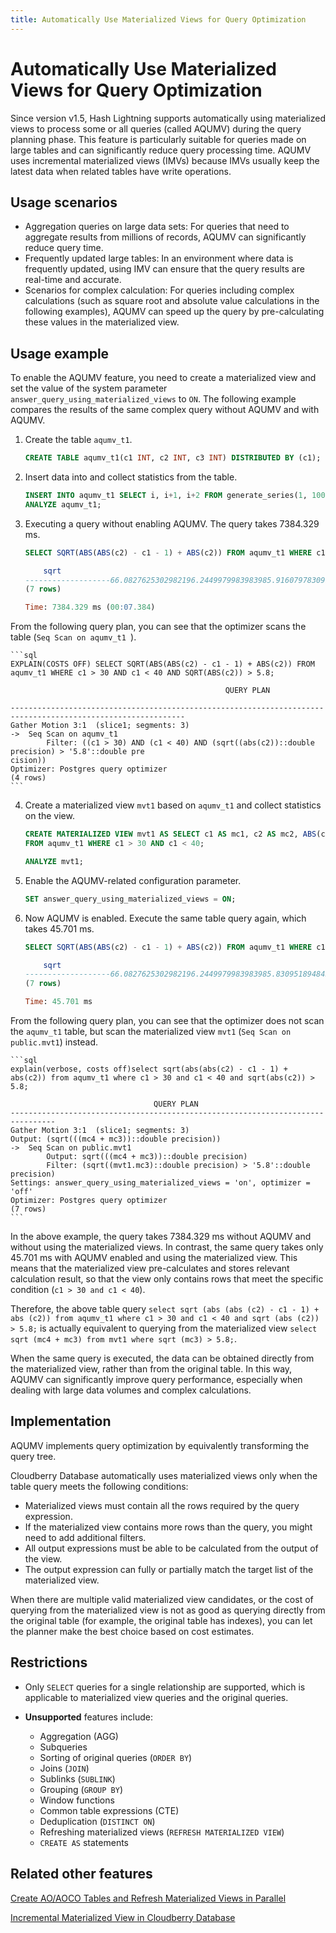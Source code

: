 ```yaml
---
title: Automatically Use Materialized Views for Query Optimization
---
```


# Automatically Use Materialized Views for Query Optimization

Since version v1.5, Hash Lightning supports automatically using materialized views to process some or all queries (called AQUMV) during the query planning phase. This feature is particularly suitable for queries made on large tables and can significantly reduce query processing time. AQUMV uses incremental materialized views (IMVs) because IMVs usually keep the latest data when related tables have write operations.

## Usage scenarios

- Aggregation queries on large data sets: For queries that need to aggregate results from millions of records, AQUMV can significantly reduce query time.
- Frequently updated large tables: In an environment where data is frequently updated, using IMV can ensure that the query results are real-time and accurate.
- Scenarios for complex calculation: For queries including complex calculations (such as square root and absolute value calculations in the following examples), AQUMV can speed up the query by pre-calculating these values in the materialized view.

## Usage example

To enable the AQUMV feature, you need to create a materialized view and set the value of the system parameter `answer_query_using_materialized_views` to `ON`. The following example compares the results of the same complex query without AQUMV and with AQUMV.

1. Create the table `aqumv_t1`.

    ```sql
    CREATE TABLE aqumv_t1(c1 INT, c2 INT, c3 INT) DISTRIBUTED BY (c1);
    ```

2. Insert data into and collect statistics from the table.

    ```sql
    INSERT INTO aqumv_t1 SELECT i, i+1, i+2 FROM generate_series(1, 100000000) i;
    ANALYZE aqumv_t1;
    ```

3. Executing a query without enabling AQUMV. The query takes 7384.329 ms.

    ```sql
    SELECT SQRT(ABS(ABS(c2) - c1 - 1) + ABS(c2)) FROM aqumv_t1 WHERE c1 > 30 AND c1 < 40 AND SQRT(ABS(c2)) > 5.8;

        sqrt
    -------------------66.0827625302982196.2449979983983985.9160797830996166.1644140029689766.3245553203367595.830951894845301
    (7 rows)

    Time: 7384.329 ms (00:07.384)
    ```

From the following query plan, you can see that the optimizer scans the table (`Seq Scan on aqumv_t1 `).

    ```sql
    EXPLAIN(COSTS OFF) SELECT SQRT(ABS(ABS(c2) - c1 - 1) + ABS(c2)) FROM aqumv_t1 WHERE c1 > 30 AND c1 < 40 AND SQRT(ABS(c2)) > 5.8;

                                                    QUERY PLAN

    -------------------------------------------------------------------------------------------------------------
    Gather Motion 3:1  (slice1; segments: 3)
    ->  Seq Scan on aqumv_t1
            Filter: ((c1 > 30) AND (c1 < 40) AND (sqrt((abs(c2))::double precision) > '5.8'::double pre
    cision))
    Optimizer: Postgres query optimizer
    (4 rows)
    ```

4. Create a materialized view `mvt1` based on `aqumv_t1` and collect statistics on the view.

    ```sql
    CREATE MATERIALIZED VIEW mvt1 AS SELECT c1 AS mc1, c2 AS mc2, ABS(c2) AS mc3, ABS(ABS(c2) - c1 - 1) AS mc4
    FROM aqumv_t1 WHERE c1 > 30 AND c1 < 40;

    ANALYZE mvt1;
    ```

5. Enable the AQUMV-related configuration parameter.

    ```sql
    SET answer_query_using_materialized_views = ON;
    ```

6. Now AQUMV is enabled. Execute the same table query again, which takes 45.701 ms.

    ```sql
    SELECT SQRT(ABS(ABS(c2) - c1 - 1) + ABS(c2)) FROM aqumv_t1 WHERE c1 > 30 AND c1 < 40 AND SQRT(ABS(c2)) > 5.8;

        sqrt
    -------------------66.0827625302982196.2449979983983985.8309518948453015.9160797830996166.1644140029689766.324555320336759
    (7 rows)

    Time: 45.701 ms
    ```

From the following query plan, you can see that the optimizer does not scan the `aqumv_t1` table, but scan the materialized view `mvt1` (`Seq Scan on public.mvt1`) instead.

    ```sql
    explain(verbose, costs off)select sqrt(abs(abs(c2) - c1 - 1) + abs(c2)) from aqumv_t1 where c1 > 30 and c1 < 40 and sqrt(abs(c2)) > 5.8;

                                    QUERY PLAN
    --------------------------------------------------------------------------------
    Gather Motion 3:1  (slice1; segments: 3)
    Output: (sqrt(((mc4 + mc3))::double precision))
    ->  Seq Scan on public.mvt1
            Output: sqrt(((mc4 + mc3))::double precision)
            Filter: (sqrt((mvt1.mc3)::double precision) > '5.8'::double precision)
    Settings: answer_query_using_materialized_views = 'on', optimizer = 'off'
    Optimizer: Postgres query optimizer
    (7 rows)
    ```

In the above example, the query takes 7384.329 ms without AQUMV and without using the materialized views. In contrast, the same query takes only 45.701 ms with AQUMV enabled and using the materialized view. This means that the materialized view pre-calculates and stores relevant calculation result, so that the view only contains rows that meet the specific condition (`c1 > 30 and c1 < 40`).

Therefore, the above table query `select sqrt (abs (abs (c2) - c1 - 1) + abs (c2)) from aqumv_t1 where c1 > 30 and c1 < 40 and sqrt (abs (c2)) > 5.8;` is actually equivalent to querying from the materialized view `select sqrt (mc4 + mc3) from mvt1 where sqrt (mc3) > 5.8;`.

When the same query is executed, the data can be obtained directly from the materialized view, rather than from the original table. In this way, AQUMV can significantly improve query performance, especially when dealing with large data volumes and complex calculations.

## Implementation

AQUMV implements query optimization by equivalently transforming the query tree.

Cloudberry Database automatically uses materialized views only when the table query meets the following conditions:

- Materialized views must contain all the rows required by the query expression.
- If the materialized view contains more rows than the query, you might need to add additional filters.
- All output expressions must be able to be calculated from the output of the view.
- The output expression can fully or partially match the target list of the materialized view.

When there are multiple valid materialized view candidates, or the cost of querying from the materialized view is not as good as querying directly from the original table (for example, the original table has indexes), you can let the planner make the best choice based on cost estimates.

## Restrictions

- Only `SELECT` queries for a single relationship are supported, which is applicable to materialized view queries and the original queries.
- **Unsupported** features include:

  - Aggregation (AGG)
  - Subqueries
  - Sorting of original queries (`ORDER BY`)
  - Joins (`JOIN`)
  - Sublinks (`SUBLINK`)
  - Grouping (`GROUP BY`)
  - Window functions
  - Common table expressions (CTE)
  - Deduplication (`DISTINCT ON`)
  - Refreshing materialized views (`REFRESH MATERIALIZED VIEW`)
  - `CREATE AS` statements

## Related other features

[Create AO/AOCO Tables and Refresh Materialized Views in Parallel](https://hashdata.feishu.cn/docx/N5B2dLrrioaBG9xEOWYcgjuLnce)

[Incremental Materialized View in Cloudberry Database](https://hashdata.feishu.cn/docx/Mbjdd7TyQoSFS4xLIhici2uJnud)
